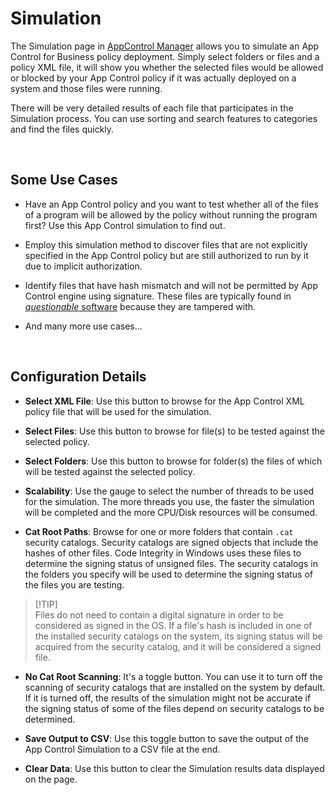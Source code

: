 # Simulation

The Simulation page in [AppControl Manager](https://github.com/HotCakeX/Harden-Windows-Security/wiki/AppControl-Manager) allows you to simulate an App Control for Business policy deployment. Simply select folders or files and a policy XML file, it will show you whether the selected files would be allowed or blocked by your App Control policy if it was actually deployed on a system and those files were running.

There will be very detailed results of each file that participates in the Simulation process. You can use sorting and search features to categories and find the files quickly.

<br>

## Some Use Cases

* Have an App Control policy and you want to test whether all of the files of a program will be allowed by the policy without running the program first? Use this App Control simulation to find out.

* Employ this simulation method to discover files that are not explicitly specified in the App Control policy but are still authorized to run by it due to implicit authorization.

* Identify files that have hash mismatch and will not be permitted by App Control engine using signature. These files are typically found in [*questionable* software](https://github.com/HotCakeX/Harden-Windows-Security/wiki/WDAC-Notes#allowing-questionable-software-in-a-wdac-policy) because they are tampered with.

* And many more use cases...

<br>

## Configuration Details

* **Select XML File**: Use this button to browse for the App Control XML policy file that will be used for the simulation.

* **Select Files**: Use this button to browse for file(s) to be tested against the selected policy.

* **Select Folders**: Use this button to browse for folder(s) the files of which will be tested against the selected policy.

* **Scalability**: Use the gauge to select the number of threads to be used for the simulation. The more threads you use, the faster the simulation will be completed and the more CPU/Disk resources will be consumed.

* **Cat Root Paths**: Browse for one or more folders that contain `.cat` security catalogs. Security catalogs are signed objects that include the hashes of other files. Code Integrity in Windows uses these files to determine the signing status of unsigned files. The security catalogs in the folders you specify will be used to determine the signing status of the files you are testing.

> [!TIP]\
> Files do not need to contain a digital signature in order to be considered as signed in the OS. If a file's hash is included in one of the installed security catalogs on the system, its signing status will be acquired from the security catalog, and it will be considered a signed file.

* **No Cat Root Scanning**: It's a toggle button. You can use it to turn off the scanning of security catalogs that are installed on the system by default. If it is turned off, the results of the simulation might not be accurate if the signing status of some of the files depend on security catalogs to be determined.

* **Save Output to CSV**: Use this toggle button to save the output of the App Control Simulation to a CSV file at the end.

* **Clear Data**: Use this button to clear the Simulation results data displayed on the page.

<br>
